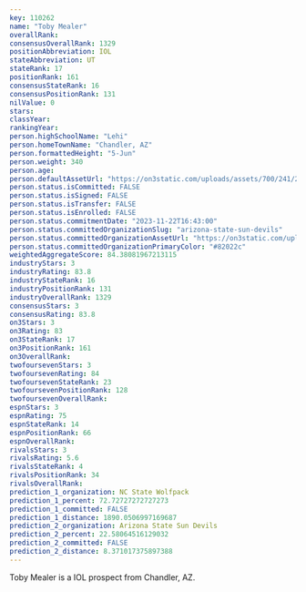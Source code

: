 ```yaml
---
key: 110262
name: "Toby Mealer"
overallRank: 
consensusOverallRank: 1329
positionAbbreviation: IOL
stateAbbreviation: UT
stateRank: 17
positionRank: 161
consensusStateRank: 16
consensusPositionRank: 131
nilValue: 0
stars: 
classYear: 
rankingYear: 
person.highSchoolName: "Lehi"
person.homeTownName: "Chandler, AZ"
person.formattedHeight: "5-Jun"
person.weight: 340
person.age: 
person.defaultAssetUrl: "https://on3static.com/uploads/assets/700/241/241700.png"
person.status.isCommitted: FALSE
person.status.isSigned: FALSE
person.status.isTransfer: FALSE
person.status.isEnrolled: FALSE
person.status.commitmentDate: "2023-11-22T16:43:00"
person.status.committedOrganizationSlug: "arizona-state-sun-devils"
person.status.committedOrganizationAssetUrl: "https://on3static.com/uploads/assets/751/149/149751.svg"
person.status.committedOrganizationPrimaryColor: "#82022c"
weightedAggregateScore: 84.38081967213115
industryStars: 3
industryRating: 83.8
industryStateRank: 16
industryPositionRank: 131
industryOverallRank: 1329
consensusStars: 3
consensusRating: 83.8
on3Stars: 3
on3Rating: 83
on3StateRank: 17
on3PositionRank: 161
on3OverallRank: 
twofoursevenStars: 3
twofoursevenRating: 84
twofoursevenStateRank: 23
twofoursevenPositionRank: 128
twofoursevenOverallRank: 
espnStars: 3
espnRating: 75
espnStateRank: 14
espnPositionRank: 66
espnOverallRank: 
rivalsStars: 3
rivalsRating: 5.6
rivalsStateRank: 4
rivalsPositionRank: 34
rivalsOverallRank: 
prediction_1_organization: NC State Wolfpack
prediction_1_percent: 72.72727272727273
prediction_1_committed: FALSE
prediction_1_distance: 1890.0506997169687
prediction_2_organization: Arizona State Sun Devils
prediction_2_percent: 22.58064516129032
prediction_2_committed: FALSE
prediction_2_distance: 8.371017375897388
---
```

Toby Mealer is a IOL prospect from Chandler, AZ.